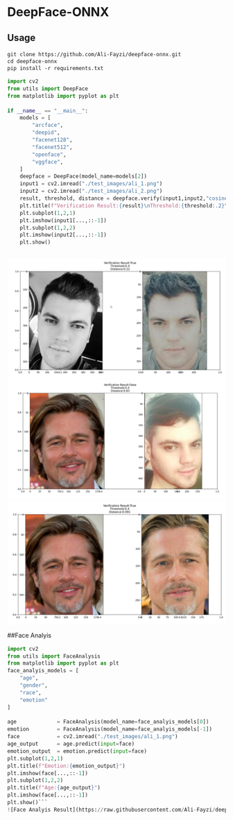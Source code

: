 # DeepFace-ONNX


## Usage
```
git clone https://github.com/Ali-Fayzi/deepface-onnx.git
cd deepface-onnx
pip install -r requirements.txt
```
```python
import cv2 
from utils import DeepFace 
from matplotlib import pyplot as plt 

if __name__ == "__main__":
    models = [
        "arcface",   
        "deepid",    
        "facenet128",
        "facenet512",
        "openface", 
        "vggface",   
    ]
    deepface = DeepFace(model_name=models[2])
    input1 = cv2.imread("./test_images/ali_1.png")
    input2 = cv2.imread("./test_images/ali_2.png")
    result, threshold, distance = deepface.verify(input1,input2,"cosine")
    plt.title(f"Verification Result:{result}\nThreshold:{threshold:.2}\nDistance:{distance:.2}")
    plt.subplot(1,2,1)
    plt.imshow(input1[...,::-1])
    plt.subplot(1,2,2)
    plt.imshow(input2[...,::-1])
    plt.show()
    
```
![Face Verification Result](https://raw.githubusercontent.com/Ali-Fayzi/deepface-onnx/master/output/deepface-onnx.png)
![Face Verification Result](https://raw.githubusercontent.com/Ali-Fayzi/deepface-onnx/master/output/deepface-onnx-2.png)
![Face Verification Result](https://raw.githubusercontent.com/Ali-Fayzi/deepface-onnx/master/output/deepface-onnx-3.png)


##Face Analyis
```python
import cv2 
from utils import FaceAnalysis 
from matplotlib import pyplot as plt 
face_analyis_models = [
    "age",
    "gender",
    "race",
    "emotion"
]

age             = FaceAnalysis(model_name=face_analyis_models[0])
emotion         = FaceAnalysis(model_name=face_analyis_models[-1])
face            = cv2.imread("./test_images/ali_1.png")
age_output      = age.predict(input=face)
emotion_output  = emotion.predict(input=face)
plt.subplot(1,2,1)
plt.title(f"Emotion:{emotion_output}")
plt.imshow(face[...,::-1])
plt.subplot(1,2,2)
plt.title(f"Age:{age_output}")
plt.imshow(face[...,::-1])
plt.show()```
![Face Analyis Result](https://raw.githubusercontent.com/Ali-Fayzi/deepface-onnx/master/output/face_analyis.png)
